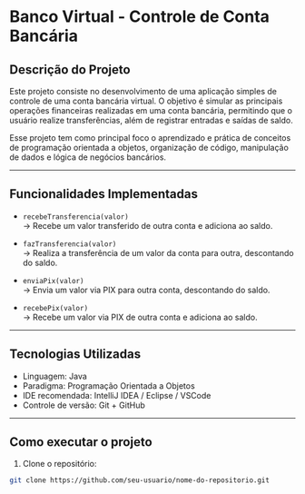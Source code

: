 # Banco Virtual - Controle de Conta Bancária

## Descrição do Projeto

Este projeto consiste no desenvolvimento de uma aplicação simples de controle de uma conta bancária virtual. O objetivo é simular as principais operações financeiras realizadas em uma conta bancária, permitindo que o usuário realize transferências, além de registrar entradas e saídas de saldo.

Esse projeto tem como principal foco o aprendizado e prática de conceitos de programação orientada a objetos, organização de código, manipulação de dados e lógica de negócios bancários.

---

## Funcionalidades Implementadas

- `recebeTransferencia(valor)`  
  → Recebe um valor transferido de outra conta e adiciona ao saldo.

- `fazTransferencia(valor)`  
  → Realiza a transferência de um valor da conta para outra, descontando do saldo.

- `enviaPix(valor)`  
  → Envia um valor via PIX para outra conta, descontando do saldo.

- `recebePix(valor)`  
  → Recebe um valor via PIX de outra conta e adiciona ao saldo.

---

## Tecnologias Utilizadas

- Linguagem: Java
- Paradigma: Programação Orientada a Objetos
- IDE recomendada: IntelliJ IDEA / Eclipse / VSCode
- Controle de versão: Git + GitHub

---

## Como executar o projeto

1. Clone o repositório:

```bash
git clone https://github.com/seu-usuario/nome-do-repositorio.git
```
